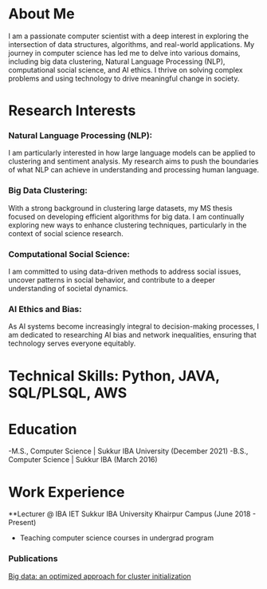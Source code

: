 # About Me
I am a passionate computer scientist with a deep interest in exploring the intersection of data structures, algorithms, and real-world applications. My journey in computer science has led me to delve into various domains, including big data clustering, Natural Language Processing (NLP), computational social science, and AI ethics. I thrive on solving complex problems and using technology to drive meaningful change in society.

# Research Interests
### Natural Language Processing (NLP):
I am particularly interested in how large language models can be applied to clustering and sentiment analysis. My research aims to push the boundaries of what NLP can achieve in understanding and processing human language.
<br>
### Big Data Clustering: 
With a strong background in clustering large datasets, my MS thesis focused on developing efficient algorithms for big data. I am continually exploring new ways to enhance clustering techniques, particularly in the context of social science research.
<br>
###  Computational Social Science: 
I am committed to using data-driven methods to address social issues, uncover patterns in social behavior, and contribute to a deeper understanding of societal dynamics.
<br>
###  AI Ethics and Bias: 
As AI systems become increasingly integral to decision-making processes, I am dedicated to researching AI bias and network inequalities, ensuring that technology serves everyone equitably.


# Technical Skills: Python, JAVA, SQL/PLSQL, AWS 

# Education
  -M.S., Computer Science | Sukkur IBA University (December 2021)
  -B.S., Computer Science | Sukkur IBA (March 2016)

# Work Experience
**Lecturer @ IBA IET Sukkur IBA University Khairpur Campus (June 2018 - Present)
  - Teaching computer science courses in undergrad program

### Publications
[Big data: an optimized approach for cluster initialization](https://link.springer.com/article/10.1186/s40537-023-00798-1)

